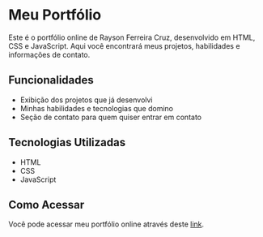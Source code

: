 # Meu Portfólio

Este é o portfólio online de Rayson Ferreira Cruz, desenvolvido em HTML, CSS e JavaScript. Aqui você encontrará meus projetos, habilidades e informações de contato.

## Funcionalidades
- Exibição dos projetos que já desenvolvi
- Minhas habilidades e tecnologias que domino
- Seção de contato para quem quiser entrar em contato

## Tecnologias Utilizadas
- HTML
- CSS
- JavaScript

## Como Acessar
Você pode acessar meu portfólio online através deste [link](https://raysonfc.github.io/Meu-Portifolio/).
